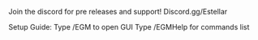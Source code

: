 

Join the discord for pre releases and support!
Discord.gg/Estellar

Setup Guide:
Type /EGM to open GUI
Type /EGMHelp for commands list
